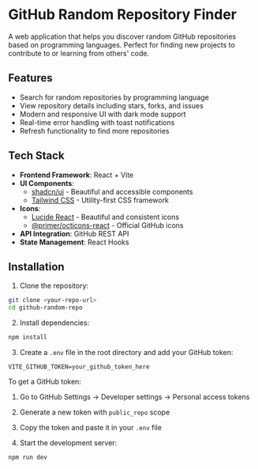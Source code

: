 # GitHub Random Repository Finder

A web application that helps you discover random GitHub repositories based on programming languages. Perfect for finding new projects to contribute to or learning from others' code.

## Features

- Search for random repositories by programming language
- View repository details including stars, forks, and issues
- Modern and responsive UI with dark mode support
- Real-time error handling with toast notifications
- Refresh functionality to find more repositories

## Tech Stack

- **Frontend Framework**: React + Vite
- **UI Components**: 
  - [shadcn/ui](https://ui.shadcn.com/) - Beautiful and accessible components
  - [Tailwind CSS](https://tailwindcss.com/) - Utility-first CSS framework
- **Icons**: 
  - [Lucide React](https://lucide.dev/) - Beautiful and consistent icons
  - [@primer/octicons-react](https://primer.style/octicons/) - Official GitHub icons
- **API Integration**: GitHub REST API
- **State Management**: React Hooks

## Installation

1. Clone the repository:
```bash
git clone <your-repo-url>
cd github-random-repo
```

2. Install dependencies:
```bash
npm install
```

3. Create a `.env` file in the root directory and add your GitHub token:
```env
VITE_GITHUB_TOKEN=your_github_token_here
```

To get a GitHub token:
1. Go to GitHub Settings → Developer settings → Personal access tokens
2. Generate a new token with `public_repo` scope
3. Copy the token and paste it in your `.env` file

4. Start the development server:
```bash
npm run dev
```



